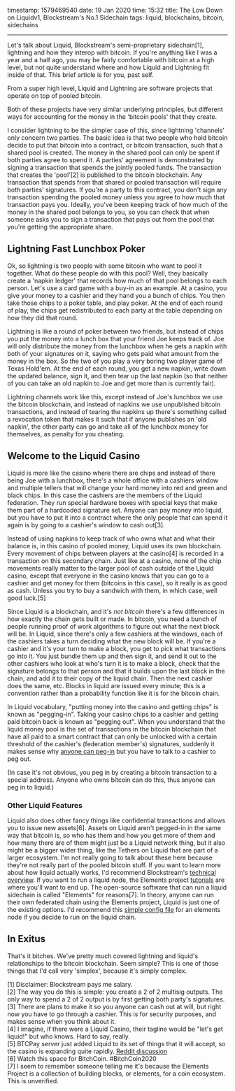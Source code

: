 timestamp: 1579469540
date: 19 Jan 2020
time: 15:32
title: The Low Down on Liquidv1, Blockstream's No.1 Sidechain
tags: liquid, blockchains, bitcoin, sidechains

---

Let's talk about Liquid, Blockstream's semi-proprietary sidechain[1], lightning and how they interop with bitcoin. If you're anything like I was a year and a half ago, you may be fairly comfortable with bitcoin at a high level, but not quite understand where and how Liquid and Lightning fit inside of that. This brief article is for you, past self.

From a super high level, Liquid and Lightning are software projects that operate on top of pooled bitcoin.

Both of these projects have very similar underlying principles, but different ways for accounting for the money in the 'bitcoin pools' that they create.

I consider lightning to be the simpler case of this, since lightning 'channels' only concern two parties. The basic idea is that two people who hold bitcoin decide to put that bitcoin into a contract, or bitcoin transaction, such that a shared pool is created. The money in the shared pool can only be spent if both parties agree to spend it. A parties' agreement is demonstrated by signing a transaction that spends the jointly pooled funds. The transaction that creates the 'pool'[2] is published to the bitcoin blockchain. Any transaction that spends from that shared or pooled transaction will require both parties' signatures. If you're a party to this contract, you don't sign any transaction spending the pooled money unless you agree to how much that transaction pays you. Ideally, you've been keeping track of how much of the money in the shared pool belongs to you, so you can check that when someone asks you to sign a transaction that pays out from the pool that you're getting the appropriate share.

## Lightning Fast Lunchbox Poker
Ok, so lightning is two people with some bitcoin who want to pool it together. What do these people do with this pool? Well, they basically create a 'napkin ledger' that records how much of that pool belongs to each person. Let's use a card game with a buy-in as an example. At a casino, you give your money to a cashier and they hand you a bunch of chips. You then take those chips to a poker table, and play poker. At the end of each round of play, the chips get redistributed to each party at the table depending on how they did that round. 

Lightning is like a round of poker between two friends, but instead of chips you put the money into a lunch box that your friend Joe keeps track of. Joe will only distribute the money from the lunchbox when he gets a napkin with both of your signatures on it, saying who gets paid what amount from the money in the box. So the two of you play a very boring two player game of Texas Hold'em. At the end of each round, you get a new napkin, write down the updated balance, sign it, and then tear up the last napkin (so that neither of you can take an old napkin to Joe and get more than is currently fair).

Lightning channels work like this, except instead of Joe's lunchbox we use the bitcoin blockchain, and instead of napkins we use unpublished bitcoin transactions, and instead of tearing the napkins up there's something called a revocation token that makes it such that if anyone publishes an 'old napkin', the other party can go and take all of the lunchbox money for themselves, as penalty for you cheating.

## Welcome to the Liquid Casino
Liquid is more like the casino where there are chips and instead of there being Joe with a lunchbox, there's a whole office with a cashiers window and multiple tellers that will change your hard money into red and green and black chips. In this case the cashiers are the members of the Liquid federation. They run special hardware boxes with special keys that make them part of a hardcoded signature set. Anyone can pay money into liquid, but you have to put it into a contract where the only people that can spend it again is by going to a cashier's window to cash out[3].

Instead of using napkins to keep track of who owns what and what their balance is, in this casino of pooled money, Liquid uses its own blockchain. Every movement of chips between players at the casino[4] is recorded in a transaction on this secondary chain. Just like at a casino, none of the chip movements really matter to the larger pool of cash outside of the Liquid casino, except that everyone in the casino knows that you can go to a cashier and get money for them (bitcoins in this case), so it really is as good as cash. Unless you try to buy a sandwich with them, in which case, well good luck.[5]

Since Liquid is a blockchain, and it's *not bitcoin* there's a few differences in how exactly the chain gets built or made. In bitcoin, you need a bunch of people running proof of work algorithms to figure out what the next block will be. In Liquid, since there's only a few cashiers at the windows, each of the cashiers takes a turn deciding what the new block will be. If you're a cashier and it's your turn to make a block, you get to pick what transactions go into it. You just bundle them up and then sign it, and send it out to the other cashiers who look at who's turn it is to make a block, check that the signature belongs to that person and that it builds upon the last block in the chain, and add it to their copy of the liquid chain. Then the next cashier does the same, etc. Blocks in liquid are issued every minute; this is a convention rather than a probability function like it is for the bitcoin chain.

In Liquid vocabulary, "putting money into the casino and getting chips" is known as "pegging-in". Taking your casino chips to a cashier and getting paid bitcoin back is known as "pegging out". When you understand that the liquid money pool is the set of transactions in the bitcoin blockchain that have all paid to a smart contract that can only be unlocked with a certain threshold of the cashier's (federation member's) signatures, suddenly it makes sense why [anyone can peg-in](https://twitter.com/jb55/status/1217997942209990657?s=20) but you have to talk to a cashier to peg out. 

(In case it's not obvious, you peg in by creating a bitcoin transaction to a special address. Anyone who owns bitcoin can do this, thus anyone can peg in to liquid.)


### Other Liquid Features
Liquid also does other fancy things like confidential transactions and allows you to issue new assets[6]. Assets on Liquid aren't pegged-in in the same way that bitcoin is, so who has them and how you get more of them and how many there are of them might just be a Liquid network thing, but it also might be a bigger wider thing, like the Tethers on Liquid that are part of a larger ecosystem. I'm not really going to talk about these here because they're not really part of the pooled bitcoin stuff. If you want to learn more about how liquid actually works, I'd recommend Blockstream's [technical overview](https://docs.blockstream.com/liquid/technical_overview.html). If you want to run a liquid node, the Elements project [tutorials](https://elementsproject.org/elements-code-tutorial/installing-elements) are where you'll want to end up. The open-source software that can run a liquid sidechain is called "Elements" for reasons[7]. In theory, anyone can run their own federated chain using the Elements project, Liquid is just one of the existing options. I'd recommend this [simple config file](https://gist.github.com/niftynei/455223f720bb70f49cae2b7fd3a5d94f) for an elements node if you decide to run on the liquid chain.


## In Exitus
That's it bitches. We've pretty much covered lightning and liquid's relationships to the bitcoin blockchain.  Seem simple? This is one of those things that I'd call very 'simplex', because it's simply complex.



[1] Disclaimer: Blockstream pays me salary.    
[2] The way you do this is simple: you create a 2 of 2 multisig outputs. The only way to spend a 2 of 2 output is by first getting both party's signatures.    
[3] There are plans to make it so you anyone can cash out at will, but right now you have to go through a cashier. This is for security purposes, and makes sense when you think about it.    
[4] I imagine, if there were a Liquid Casino, their tagline would be "let's get liquid!" but who knows. Hard to say, really.    
[5] BTCPay server just added Liquid to its set of things that it will accept, so the casino is expanding quite rapidly. [Reddit discussion](https://www.reddit.com/r/Bitcoin/comments/ep9dha/announcing_liquid_network_support_for_btcpay/)    
[6] Watch this space for BitchCoin. #BitchCoin2020    
[7] I seem to remember someone telling me it's because the Elements Project is a collection of building blocks, or elements, for a coin ecosystem. This is unverified.    
